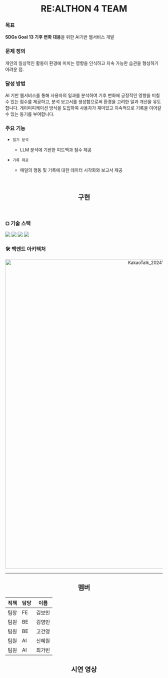 <div align="center">
<h1> RE:ALTHON 4 TEAM </h1>
</div>

### **목표** 
**SDGs Goal 13 기후 변화 대응**을 위한 AI기반 웹서비스 개발

### **문제 정의** 
개인의 일상적인 활동이 환경에 미치는 영향을 인식하고 지속 가능한 습관을 형성하기 어려운 점.

### **달성 방법** 
AI 기반 웹서비스를 통해 사용자의 일과를 분석하여 기후 변화에 긍정적인 영향을 미칠 수 있는 점수를 제공하고, 분석 보고서를 생성함으로써 환경을 고려한 일과 개선을 유도합니다. 게이미피케이션 방식을 도입하여 사용자가 재미있고 지속적으로 기록을 이어갈 수 있는 동기를 부여합니다.

### **주요 기능**
- `일기 분석` 
  - LLM 분석에 기반한 피드백과 점수 제공

- `기록 제공`
  - 매일의 행동 및 기록에 대한  데이터 시각화와 보고서 제공

<br>

<div align="center">
<h2>구현</h2>
</div>

<br>

### ⛭ **기술 스택**
<img src="https://img.shields.io/badge/python-3776AB?style=for-the-badge&logo=python&logoColor=white"> <img src="https://img.shields.io/badge/NestJS-E0234E?style=for-the-badge&logo=NestJS&logoColor=white"> <img src="https://img.shields.io/badge/Supabase-3FCF8E?style=for-the-badge&logo=Supabase&logoColor=white"> <img src="https://img.shields.io/badge/Docker-2496ED?style=for-the-badge&logo=Docker&logoColor=white">
### 🛠️ **백엔드 아키텍처**  
<div align="center">
  <img width="990" alt="KakaoTalk_20241207_053906698" src="https://github.com/user-attachments/assets/d6759fff-1733-4a3e-9457-3a69d16c275f">
</div>
<!-- <img width="614" alt="아키텍처이미지" src="https://github.com/user-attachments/assets/bdd54eb5-da96-4838-938c-7c82fb0d820b"> -->

---
<div align="center">
<h2>멤버</h2>
</div>

| 직책 | 담당 | 이름 |
|--|--|--|
| 팀장 | FE | 김보민 | 
| 팀원 | BE | 김영민 | 
| 팀원 | BE | 고건영 | 
| 팀원 | AI | 신혜원 |
| 팀원 | AI | 최가빈 | 

<div align="center">
<h2>시연 영상</h2>
</div> 
